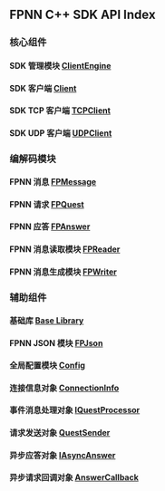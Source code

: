 ## FPNN C++ SDK API Index

### 核心组件

#### SDK 管理模块 [ClientEngine](APIs/ClientEngine.md)

#### SDK 客户端 [Client](APIs/Client.md)

#### SDK TCP 客户端 [TCPClient](APIs/TCPClient.md)

#### SDK UDP 客户端 [UDPClient](APIs/UDPClient.md)

### 编解码模块

#### FPNN 消息 [FPMessage](APIs/FPMessage.md)

#### FPNN 请求 [FPQuest](APIs/FPQuest.md)

#### FPNN 应答 [FPAnswer](APIs/FPAnswer.md)

#### FPNN 消息读取模块 [FPReader](APIs/FPRader.md)

#### FPNN 消息生成模块 [FPWriter](APIs/FPWriter.md)

### 辅助组件

#### 基础库 [Base Library](APIs/base.md)

#### FPNN JSON 模块 [FPJson](APIs/FPJson.md)

#### 全局配置模块 [Config](APIs/Config.md)

#### 连接信息对象 [ConnectionInfo](APIs/ConnectionInfo.md)

#### 事件消息处理对象 [IQuestProcessor](APIs/IQuestProcessor.md)

#### 请求发送对象 [QuestSender](APIs/QuestSender.md)

#### 异步应答对象 [IAsyncAnswer](APIs/IAsyncAnswer.md)

#### 异步请求回调对象 [AnswerCallback](APIs/AnswerCallback.md)